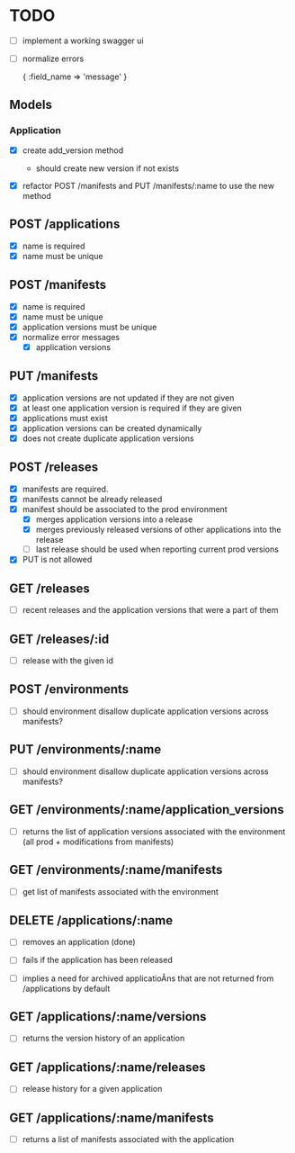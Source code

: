 # TODO

- [ ] implement a working swagger ui
- [ ] normalize errors

    {
      :field_name => 'message'
    }

## Models

### Application

- [x] create add_version method
    - should create new version if not exists
- [x] refactor POST /manifests and PUT /manifests/:name to use the new method


## POST /applications

- [x] name is required
- [x] name must be unique

## POST /manifests

- [x] name is required
- [x] name must be unique
- [x] application versions must be unique
- [x] normalize error messages
  - [x] application versions

## PUT /manifests

- [x] application versions are not updated if they are not given
- [x] at least one application version is required if they are given
- [x] applications must exist
- [x] application versions can be created dynamically
- [x] does not create duplicate application versions

## POST /releases

- [x] manifests are required.
- [x] manifests cannot be already released
- [x] manifest should be associated to the prod environment
  - [x] merges application versions into a release
  - [x] merges previously released versions of other applications into the release
  - [ ] last release should be used when reporting current prod versions
- [x] PUT is not allowed

## GET /releases

- [ ] recent releases and the application versions that were a part of them

## GET /releases/:id

- [ ] release with the given id

## POST /environments

- [ ] should environment disallow duplicate application versions across manifests?

## PUT /environments/:name

- [ ] should environment disallow duplicate application versions across manifests?


## GET /environments/:name/application_versions

- [ ] returns the list of application versions associated with the environment (all prod + modifications from manifests)

## GET /environments/:name/manifests

- [ ] get list of manifests associated with the environment

## DELETE /applications/:name

- [ ] removes an application (done)
- [ ] fails if the application has been released
- [ ] implies a need for archived applicatioÂns that are not returned from /applications by default


## GET /applications/:name/versions

- [ ] returns the version history of an application

## GET /applications/:name/releases

- [ ] release history for a given application

## GET /applications/:name/manifests

- [ ] returns a list of manifests associated with the application
